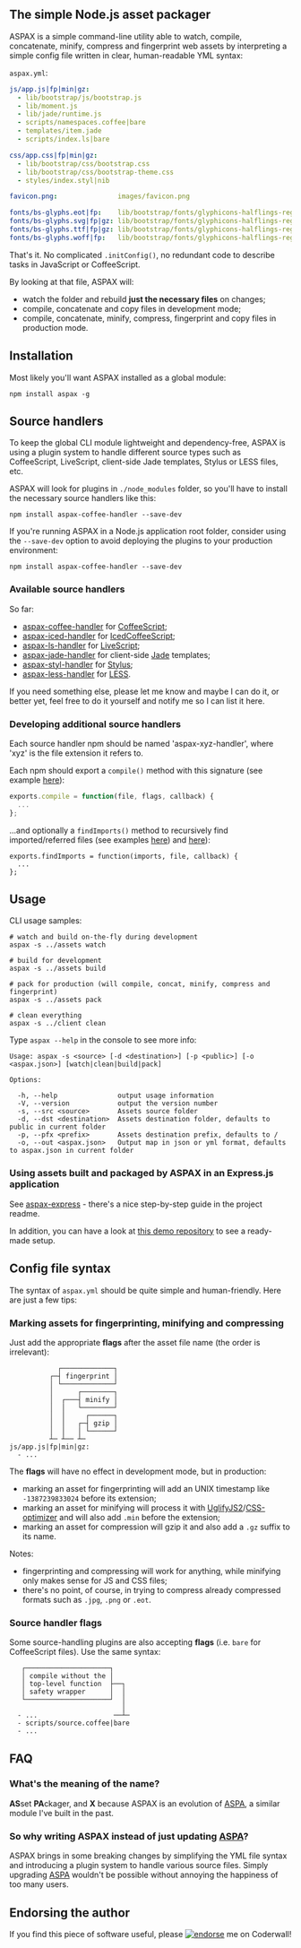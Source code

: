 ## The simple Node.js asset packager
ASPAX is a simple command-line utility able to watch, compile, concatenate, minify, compress and fingerprint web assets by interpreting a simple config file written in clear, human-readable YML syntax:

`aspax.yml`:
```yaml
js/app.js|fp|min|gz:
  - lib/bootstrap/js/bootstrap.js
  - lib/moment.js
  - lib/jade/runtime.js
  - scripts/namespaces.coffee|bare
  - templates/item.jade
  - scripts/index.ls|bare

css/app.css|fp|min|gz:
  - lib/bootstrap/css/bootstrap.css
  - lib/bootstrap/css/bootstrap-theme.css
  - styles/index.styl|nib

favicon.png:               images/favicon.png

fonts/bs-glyphs.eot|fp:    lib/bootstrap/fonts/glyphicons-halflings-regular.eot
fonts/bs-glyphs.svg|fp|gz: lib/bootstrap/fonts/glyphicons-halflings-regular.svg
fonts/bs-glyphs.ttf|fp|gz: lib/bootstrap/fonts/glyphicons-halflings-regular.ttf
fonts/bs-glyphs.woff|fp:   lib/bootstrap/fonts/glyphicons-halflings-regular.woff
```

That's it. No complicated `.initConfig()`, no redundant code to describe tasks in JavaScript or CoffeeScript.

By looking at that file, ASPAX will:

- watch the folder and rebuild **just the necessary files** on changes;
- compile, concatenate and copy files in development mode;
- compile, concatenate, minify, compress, fingerprint and copy files in production mode.

## Installation
Most likely you'll want ASPAX installed as a global module:

    npm install aspax -g

## Source handlers
To keep the global CLI module lightweight and dependency-free, ASPAX is using a plugin system to handle different source types such as CoffeeScript, LiveScript, client-side Jade templates, Stylus or LESS files, etc.

ASPAX will look for plugins in `./node_modules` folder, so you'll have to install the necessary source handlers like this:

    npm install aspax-coffee-handler --save-dev

If you're running ASPAX in a Node.js application root folder, consider using the `--save-dev` option to avoid deploying the plugins to your production environment:

    npm install aspax-coffee-handler --save-dev

### Available source handlers
So far:

- [aspax-coffee-handler](http://github.com/icflorescu/aspax-coffee-handler) for [CoffeeScript](http://coffeescript.org);
- [aspax-iced-handler](http://github.com/icflorescu/aspax-iced-handler) for [IcedCoffeeScript](http://maxtaco.github.io/coffee-script);
- [aspax-ls-handler](http://github.com/icflorescu/aspax-ls-handler) for [LiveScript](http://livescript.net);
- [aspax-jade-handler](http://github.com/icflorescu/aspax-jade-handler) for client-side [Jade](http://jade-lang.com) templates;
- [aspax-styl-handler](http://github.com/icflorescu/aspax-styl-handler) for [Stylus](http://learnboost.github.io/stylus);
- [aspax-less-handler](http://github.com/icflorescu/aspax-less-handler) for [LESS](http://lesscss.org).

If you need something else, please let me know and maybe I can do it, or better yet, feel free to do it yourself and notify me so I can list it here.

### Developing additional source handlers
Each source handler npm should be named 'aspax-xyz-handler', where 'xyz' is the file extension it refers to.

Each npm should export a `compile()` method with this signature (see example [here](https://github.com/icflorescu/aspax-coffee-handler/blob/master/plugin.coffee)):

```js
exports.compile = function(file, flags, callback) {
  ...
};
```

...and optionally a `findImports()` method to recursively find imported/referred files (see examples [here](https://github.com/icflorescu/aspax-less-handler/blob/master/plugin.iced)) and [here](https://github.com/icflorescu/aspax-jade-handler/blob/master/plugin.iced)):

    exports.findImports = function(imports, file, callback) {
      ...
    };

## Usage
CLI usage samples:

    # watch and build on-the-fly during development
    aspax -s ../assets watch

    # build for development
    aspax -s ../assets build

    # pack for production (will compile, concat, minify, compress and fingerprint)
    aspax -s ../assets pack

    # clean everything
    aspax -s ../client clean

Type `aspax --help` in the console to see more info:

    Usage: aspax -s <source> [-d <destination>] [-p <public>] [-o <aspax.json>] [watch|clean|build|pack]

    Options:

      -h, --help               output usage information
      -V, --version            output the version number
      -s, --src <source>       Assets source folder
      -d, --dst <destination>  Assets destination folder, defaults to public in current folder
      -p, --pfx <prefix>       Assets destination prefix, defaults to /
      -o, --out <aspax.json>   Output map in json or yml format, defaults to aspax.json in current folder

### Using assets built and packaged by ASPAX in an Express.js application
See [aspax-express](http://github.com/icflorescu/aspax-express) - there's a nice step-by-step guide in the project readme.

In addition, you can have a look at [this demo repository](https://github.com/icflorescu/aspax-demo) to see a ready-made setup.

## Config file syntax
The syntax of `aspax.yml` should be quite simple and human-friendly. Here are just a few tips:

### Marking assets for fingerprinting, minifying and compressing
Just add the appropriate **flags** after the asset file name (the order is irrelevant):

                ┌─────────────┐
              ┌─┤ fingerprint │
              │ └─────────────┘
              │      ┌────────┐
              │  ┌───┤ minify │
              │  │   └────────┘
              │  │     ┌──────┐
              │  │   ┌─┤ gzip │
              │  │   │ └──────┘
              ┴─ ┴── ┴─
    js/app.js|fp|min|gz:
      - ...

The **flags** will have no effect in development mode, but in production:

- marking an asset for fingerprinting will add an UNIX timestamp like `-1387239833024` before its extension;
- marking an asset for minifying will process it with [UglifyJS2](https://github.com/mishoo/UglifyJS2)/[CSS-optimizer](https://github.com/css/csso) and will also add `.min` before the extension;
- marking an asset for compression will gzip it and also add a `.gz` suffix to its name.

Notes:

- fingerprinting and compressing will work for anything, while minifying only makes sense for JS and CSS files;
- there's no point, of course, in trying to compress already compressed formats such as `.jpg`, `.png` or `.eot`.

### Source handler flags
Some source-handling plugins are also accepting **flags** (i.e. `bare` for CoffeeScript files). Use the same syntax:

       ┌─────────────────────┐
       │ compile without the │
       │ top-level function  ├──┐
       │ safety wrapper      │  │
       └─────────────────────┘  │
                                │
      - ...                   ──┴─
      - scripts/source.coffee|bare
      - ...

## FAQ

### What's the meaning of the name?
**AS**set **PA**ckager, and **X** because ASPAX is an evolution of [ASPA](http://github.com/icflorescu/aspa), a similar module I've built in the past.

### So why writing ASPAX instead of just updating [ASPA](http://github.com/icflorescu/aspa)?
ASPAX brings in some breaking changes by simplifying the YML file syntax and introducing a plugin system to handle various source files. Simply upgrading [ASPA](http://github.com/icflorescu/aspa) wouldn't be possible without annoying the happiness of too many users.

## Endorsing the author
If you find this piece of software useful, please [![endorse](https://api.coderwall.com/icflorescu/endorsecount.png)](https://coderwall.com/icflorescu) me on Coderwall!
